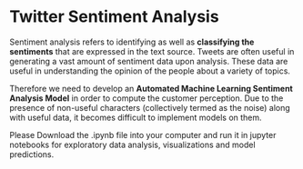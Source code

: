 # Twitter Sentiment Analysis

Sentiment analysis refers to identifying as well as **classifying the sentiments** that are expressed in the text source. Tweets are often useful in generating a vast amount of sentiment data upon analysis. These data are useful in understanding the opinion of the people about a variety of topics.

Therefore we need to develop an **Automated Machine Learning Sentiment Analysis Model** in order to compute the customer perception. Due to the presence of non-useful characters (collectively termed as the noise) along with useful data, it becomes difficult to implement models on them.

Please Download the .ipynb file into your computer and run it in jupyter notebooks for exploratory data analysis, visualizations and model predictions.
